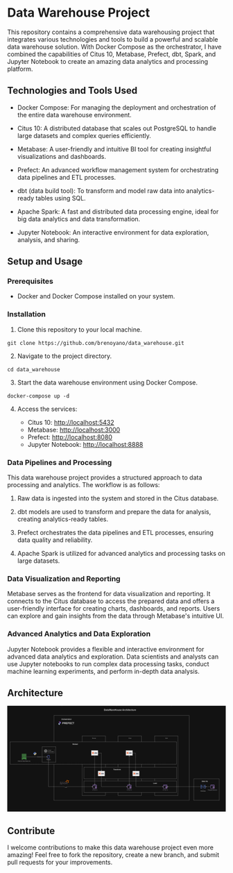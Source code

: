# Data Warehouse Project

This repository contains a comprehensive data warehousing project that integrates various technologies and tools to build a powerful and scalable data warehouse solution. With Docker Compose as the orchestrator, I have combined the capabilities of Citus 10, Metabase, Prefect, dbt, Spark, and Jupyter Notebook to create an amazing data analytics and processing platform.

## Technologies and Tools Used

- Docker Compose: For managing the deployment and orchestration of the entire data warehouse environment.

- Citus 10: A distributed database that scales out PostgreSQL to handle large datasets and complex queries efficiently.

- Metabase: A user-friendly and intuitive BI tool for creating insightful visualizations and dashboards.

- Prefect: An advanced workflow management system for orchestrating data pipelines and ETL processes.

- dbt (data build tool): To transform and model raw data into analytics-ready tables using SQL.

- Apache Spark: A fast and distributed data processing engine, ideal for big data analytics and data transformation.

- Jupyter Notebook: An interactive environment for data exploration, analysis, and sharing.

## Setup and Usage

### Prerequisites

- Docker and Docker Compose installed on your system.

### Installation

1. Clone this repository to your local machine.

```
git clone https://github.com/brenoyano/data_warehouse.git
```

2. Navigate to the project directory.

```
cd data_warehouse
```

3. Start the data warehouse environment using Docker Compose.

```
docker-compose up -d
```

4. Access the services:

   - Citus 10: [http://localhost:5432](http://localhost:5432)
   - Metabase: [http://localhost:3000](http://localhost:3000)
   - Prefect: [http://localhost:8080](http://localhost:8080)
   - Jupyter Notebook: [http://localhost:8888](http://localhost:8888)

### Data Pipelines and Processing

This data warehouse project provides a structured approach to data processing and analytics. The workflow is as follows:

1. Raw data is ingested into the system and stored in the Citus database.

2. dbt models are used to transform and prepare the data for analysis, creating analytics-ready tables.

3. Prefect orchestrates the data pipelines and ETL processes, ensuring data quality and reliability.

4. Apache Spark is utilized for advanced analytics and processing tasks on large datasets.

### Data Visualization and Reporting

Metabase serves as the frontend for data visualization and reporting. It connects to the Citus database to access the prepared data and offers a user-friendly interface for creating charts, dashboards, and reports. Users can explore and gain insights from the data through Metabase's intuitive UI.

### Advanced Analytics and Data Exploration

Jupyter Notebook provides a flexible and interactive environment for advanced data analytics and exploration. Data scientists and analysts can use Jupyter notebooks to run complex data processing tasks, conduct machine learning experiments, and perform in-depth data analysis.

## Architecture

![Data Warehouse Architecture](architecture/DataWareHouse.png)


## Contribute

I welcome contributions to make this data warehouse project even more amazing! Feel free to fork the repository, create a new branch, and submit pull requests for your improvements.